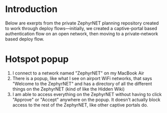 # Introduction
Below are exerpts from the private ZephyrNET planning repository created to work through deploy flows—initially, we created a captive-portal based authentication flow on an open network, then moving to a private-network based deploy flow.

# Hotspot popup

1. I connect to a network named "ZephyrNET" on my MacBook Air
2. There is a popup, like what I see on airport WiFi networks, that says "Welcome to the ZephyrNET" and has a directory of all the different things on the ZephyrNET (kind of like the Hidden Wiki)
3. I am able to access everything on the ZephyrNET without having to click "Approve" or "Accept" anywhere on the popup. It doesn't actually block access to the rest of the ZephyrNET, like other captive portals do.

